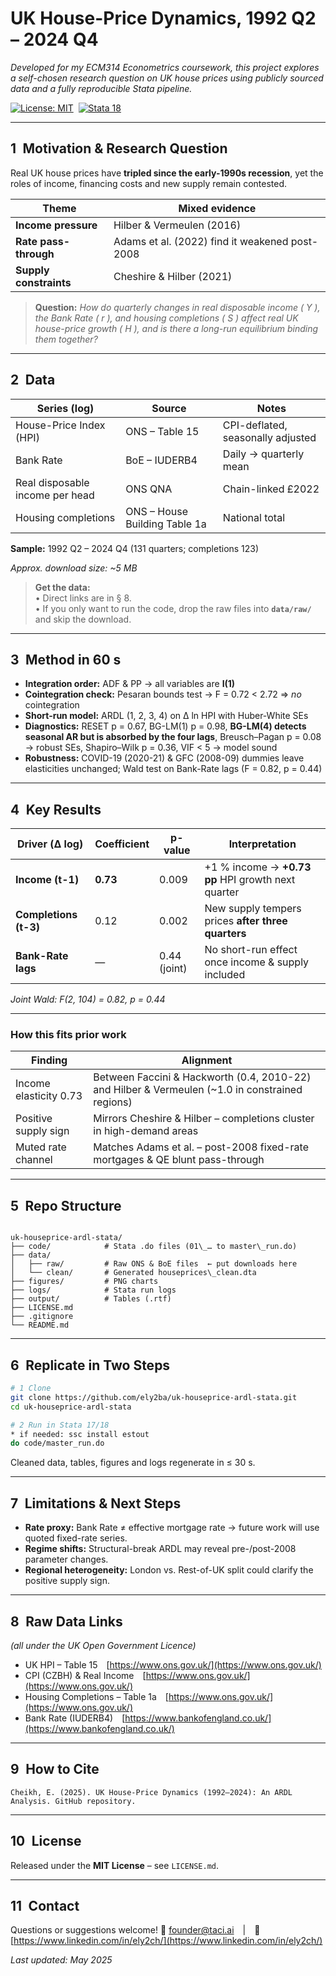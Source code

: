 
# UK House-Price Dynamics, 1992 Q2 – 2024 Q4  
*Developed for my ECM314 Econometrics coursework, this project explores a self-chosen research question on UK house prices using publicly sourced data and a fully reproducible Stata pipeline.*

[![License: MIT](https://img.shields.io/badge/license-MIT-blue.svg)](LICENSE.md)&nbsp;
[![Stata 18](https://img.shields.io/badge/Stata-17%2F18-lightgrey)](https://www.stata.com)

---

## 1 Motivation & Research Question  
Real UK house prices have **tripled since the early-1990s recession**, yet the roles of income, financing costs and new supply remain contested.

| Theme | Mixed evidence |
|-------|----------------|
| **Income pressure** | Hilber & Vermeulen (2016) |
| **Rate pass-through** | Adams et al. (2022) find it weakened post-2008 |
| **Supply constraints** | Cheshire & Hilber (2021) |

> **Question:** *How do quarterly changes in real disposable income ( Y ), the Bank Rate ( r ), and housing completions ( S ) affect real UK house-price growth ( H ), and is there a long-run equilibrium binding them together?*

---

## 2 Data  
| Series (log) | Source | Notes |
|--------------|--------|-------|
| House-Price Index (HPI) | ONS – Table 15 | CPI-deflated, seasonally adjusted |
| Bank Rate | BoE – IUDERB4 | Daily → quarterly mean |
| Real disposable income per head | ONS QNA | Chain-linked £2022 |
| Housing completions | ONS – House Building Table 1a | National total |

**Sample:** 1992 Q2 – 2024 Q4 (131 quarters; completions 123)  

*Approx. download size: ~5 MB*

> **Get the data:**  
> • Direct links are in § 8.  
> • If you only want to run the code, drop the raw files into **`data/raw/`** and skip the download.

---

## 3 Method in 60 s  
* **Integration order:** ADF & PP → all variables are **I(1)**  
* **Cointegration check:** Pesaran bounds test → F = 0.72 < 2.72 ⇒ *no* cointegration  
* **Short-run model:** ARDL (1, 2, 3, 4) on Δ ln HPI with Huber-White SEs  
* **Diagnostics:** RESET p = 0.67, BG-LM(1) p = 0.98, **BG-LM(4) detects seasonal AR but is absorbed by the four lags**, Breusch–Pagan p = 0.08 → robust SEs, Shapiro–Wilk p = 0.36, VIF < 5 → model sound  
* **Robustness:** COVID-19 (2020-21) & GFC (2008-09) dummies leave elasticities unchanged; Wald test on Bank-Rate lags (F = 0.82, p = 0.44)

---

## 4 Key Results  
| Driver (Δ log) | Coefficient | p-value | Interpretation |
|----------------|-------------|---------|----------------|
| **Income (t-1)** | **0.73** | 0.009 | +1 % income → **+0.73 pp** HPI growth next quarter |
| **Completions (t-3)** | 0.12 | 0.002 | New supply tempers prices **after three quarters** |
| **Bank-Rate lags** | — | 0.44 (joint) | No short-run effect once income & supply included |

*Joint Wald: F(2, 104) = 0.82, p = 0.44*

---

### How this fits prior work  
| Finding | Alignment |
|---------|-----------|
| Income elasticity 0.73 | Between Faccini & Hackworth (0.4, 2010-22) and Hilber & Vermeulen (~1.0 in constrained regions) |
| Positive supply sign | Mirrors Cheshire & Hilber – completions cluster in high-demand areas |
| Muted rate channel | Matches Adams et al. – post-2008 fixed-rate mortgages & QE blunt pass-through |

---

## 5 Repo Structure
```

uk-houseprice-ardl-stata/
├── code/            # Stata .do files (01\_… to master\_run.do)
├── data/
│   ├── raw/         # Raw ONS & BoE files  ← put downloads here
│   └── clean/       # Generated houseprices\_clean.dta
├── figures/         # PNG charts
├── logs/            # Stata run logs
├── output/          # Tables (.rtf)
├── LICENSE.md
├── .gitignore
└── README.md

````

---

## 6 Replicate in Two Steps
```bash
# 1 Clone
git clone https://github.com/ely2ba/uk-houseprice-ardl-stata.git
cd uk-houseprice-ardl-stata

# 2 Run in Stata 17/18
* if needed: ssc install estout
do code/master_run.do
````

Cleaned data, tables, figures and logs regenerate in ≤ 30 s.

---

## 7 Limitations & Next Steps

* **Rate proxy:** Bank Rate ≠ effective mortgage rate → future work will use quoted fixed-rate series.
* **Regime shifts:** Structural-break ARDL may reveal pre-/post-2008 parameter changes.
* **Regional heterogeneity:** London vs. Rest-of-UK split could clarify the positive supply sign.

---

## 8 Raw Data Links

*(all under the UK Open Government Licence)*

* UK HPI – Table 15 [https://www.ons.gov.uk/](https://www.ons.gov.uk/)
* CPI (CZBH) & Real Income [https://www.ons.gov.uk/](https://www.ons.gov.uk/)
* Housing Completions – Table 1a [https://www.ons.gov.uk/](https://www.ons.gov.uk/)
* Bank Rate (IUDERB4) [https://www.bankofengland.co.uk/](https://www.bankofengland.co.uk/)

---

## 9 How to Cite

```text
Cheikh, E. (2025). UK House-Price Dynamics (1992–2024): An ARDL Analysis. GitHub repository.
```

---

## 10 License

Released under the **MIT License** – see `LICENSE.md`.

---

## 11 Contact

Questions or suggestions welcome!
📧 [founder@taci.ai](mailto:founder@taci.ai) | 🔗 [https://www.linkedin.com/in/ely2ch/](https://www.linkedin.com/in/ely2ch/)

*Last updated: May 2025*

